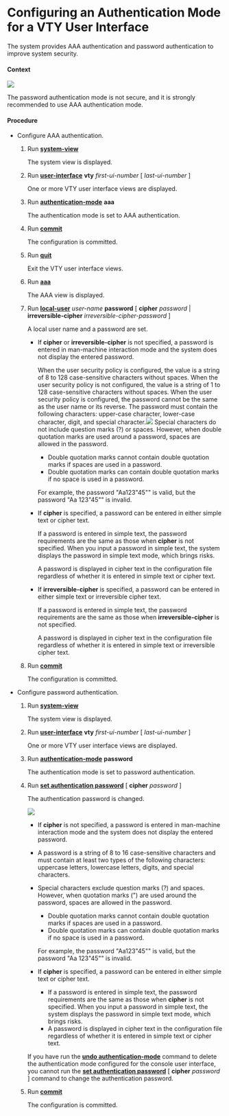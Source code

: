 Configuring an Authentication Mode for a VTY User Interface
===========================================================

The system provides AAA authentication and password authentication to improve system security.

#### Context

![](../../../../public_sys-resources/note_3.0-en-us.png) 

The password authentication mode is not secure, and it is strongly recommended to use AAA authentication mode.



#### Procedure

* Configure AAA authentication.
  1. Run [**system-view**](cmdqueryname=system-view)
     
     
     
     The system view is displayed.
  2. Run [**user-interface**](cmdqueryname=user-interface) **vty** *first-ui-number* [ *last-ui-number* ]
     
     
     
     One or more VTY user interface views are displayed.
  3. Run [**authentication-mode**](cmdqueryname=authentication-mode) **aaa**
     
     
     
     The authentication mode is set to AAA authentication.
  4. Run [**commit**](cmdqueryname=commit)
     
     
     
     The configuration is committed.
  5. Run [**quit**](cmdqueryname=quit)
     
     
     
     Exit the VTY user interface views.
  6. Run [**aaa**](cmdqueryname=aaa)
     
     
     
     The AAA view is displayed.
  7. Run [**local-user**](cmdqueryname=local-user) *user-name* **password** [ **cipher** *password* | **irreversible-cipher** *irreversible-cipher-password* ]
     
     
     
     A local user name and a password are set.
     
     
     
     + If **cipher** or **irreversible-cipher** is not specified, a password is entered in man-machine interaction mode and the system does not display the entered password.
       
       When the user security policy is configured, the value is a string of 8 to 128 case-sensitive characters without spaces. When the user security policy is not configured, the value is a string of 1 to 128 case-sensitive characters without spaces. When the user security policy is configured, the password cannot be the same as the user name or its reverse. The password must contain the following characters: upper-case character, lower-case character, digit, and special character.![](../../../../public_sys-resources/note_3.0-en-us.png) Special characters do not include question marks (?) or spaces. However, when double quotation marks are used around a password, spaces are allowed in the password.
       - Double quotation marks cannot contain double quotation marks if spaces are used in a password.
       - Double quotation marks can contain double quotation marks if no space is used in a password.
       
       For example, the password "Aa123"45"" is valid, but the password "Aa 123"45"" is invalid.
     + If **cipher** is specified, a password can be entered in either simple text or cipher text.
       
       If a password is entered in simple text, the password requirements are the same as those when **cipher** is not specified. When you input a password in simple text, the system displays the password in simple text mode, which brings risks.
       
       A password is displayed in cipher text in the configuration file regardless of whether it is entered in simple text or cipher text.
     + If **irreversible-cipher** is specified, a password can be entered in either simple text or irreversible cipher text.
       
       If a password is entered in simple text, the password requirements are the same as those when **irreversible-cipher** is not specified.
       
       A password is displayed in cipher text in the configuration file regardless of whether it is entered in simple text or irreversible cipher text.
  8. Run [**commit**](cmdqueryname=commit)
     
     
     
     The configuration is committed.
* Configure password authentication.
  1. Run [**system-view**](cmdqueryname=system-view)
     
     
     
     The system view is displayed.
  2. Run [**user-interface**](cmdqueryname=user-interface) **vty** *first-ui-number* [ *last-ui-number* ]
     
     
     
     One or more VTY user interface views are displayed.
  3. Run [**authentication-mode**](cmdqueryname=authentication-mode) **password**
     
     
     
     The authentication mode is set to password authentication.
  4. Run [**set authentication password**](cmdqueryname=set+authentication+password) [ **cipher** *password* ]
     
     
     
     The authentication password is changed.
     
     
     
     ![](../../../../public_sys-resources/note_3.0-en-us.png) 
     + If **cipher** is not specified, a password is entered in man-machine interaction mode and the system does not display the entered password.
     + A password is a string of 8 to 16 case-sensitive characters and must contain at least two types of the following characters: uppercase letters, lowercase letters, digits, and special characters.
     + Special characters exclude question marks (?) and spaces. However, when quotation marks (") are used around the password, spaces are allowed in the password.
       - Double quotation marks cannot contain double quotation marks if spaces are used in a password.
       - Double quotation marks can contain double quotation marks if no space is used in a password.
       
       For example, the password "Aa123"45"" is valid, but the password "Aa 123"45"" is invalid.
     + If **cipher** is specified, a password can be entered in either simple text or cipher text.
       
       - If a password is entered in simple text, the password requirements are the same as those when **cipher** is not specified. When you input a password in simple text, the system displays the password in simple text mode, which brings risks.
       - A password is displayed in cipher text in the configuration file regardless of whether it is entered in simple text or cipher text.
     
     If you have run the [**undo authentication-mode**](cmdqueryname=undo+authentication-mode) command to delete the authentication mode configured for the console user interface, you cannot run the [**set authentication password**](cmdqueryname=set+authentication+password) [ **cipher** *password* ] command to change the authentication password.
  5. Run [**commit**](cmdqueryname=commit)
     
     
     
     The configuration is committed.
